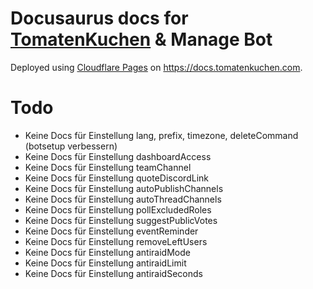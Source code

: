 # Docusaurus docs for [TomatenKuchen](https://tomatenkuchen.com) & Manage Bot

Deployed using [Cloudflare Pages](https://pages.cloudflare.com) on https://docs.tomatenkuchen.com.

# Todo
- Keine Docs für Einstellung lang, prefix, timezone, deleteCommand (botsetup verbessern)
- Keine Docs für Einstellung dashboardAccess
- Keine Docs für Einstellung teamChannel
- Keine Docs für Einstellung quoteDiscordLink
- Keine Docs für Einstellung autoPublishChannels
- Keine Docs für Einstellung autoThreadChannels
- Keine Docs für Einstellung pollExcludedRoles
- Keine Docs für Einstellung suggestPublicVotes
- Keine Docs für Einstellung eventReminder
- Keine Docs für Einstellung removeLeftUsers
- Keine Docs für Einstellung antiraidMode
- Keine Docs für Einstellung antiraidLimit
- Keine Docs für Einstellung antiraidSeconds
